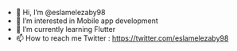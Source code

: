 - 👋 Hi, I’m @eslamelezaby98
- 👀 I’m interested in Mobile app development
- 🌱 I’m currently learning Flutter
- 📫 How to reach me
Twitter : https://twitter.com/eslamelezaby98

<!---
eslamelezaby98/eslamelezaby98 is a ✨ special ✨ repository because its `README.md` (this file) appears on your GitHub profile.
You can click the Preview link to take a look at your changes.
--->
